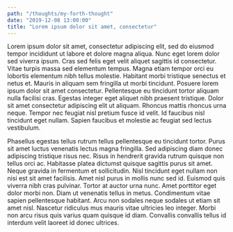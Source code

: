 ```yaml
---
path: "/thoughts/my-forth-thought"
date: "2019-12-08 13:00:00"
title: "Lorem ipsum dolor sit amet, consectetur"
---
```


Lorem ipsum dolor sit amet, consectetur adipiscing elit, sed do eiusmod tempor incididunt ut labore et dolore magna aliqua. Nunc eget lorem dolor sed viverra ipsum. Cras sed felis eget velit aliquet sagittis id consectetur. Vitae turpis massa sed elementum tempus. Magna etiam tempor orci eu lobortis elementum nibh tellus molestie. Habitant morbi tristique senectus et netus et. Mauris in aliquam sem fringilla ut morbi tincidunt. Posuere lorem ipsum dolor sit amet consectetur. Pellentesque eu tincidunt tortor aliquam nulla facilisi cras. Egestas integer eget aliquet nibh praesent tristique. Dolor sit amet consectetur adipiscing elit ut aliquam. Rhoncus mattis rhoncus urna neque. Tempor nec feugiat nisl pretium fusce id velit. Id faucibus nisl tincidunt eget nullam. Sapien faucibus et molestie ac feugiat sed lectus vestibulum.

Phasellus egestas tellus rutrum tellus pellentesque eu tincidunt tortor. Purus sit amet luctus venenatis lectus magna fringilla. Sed adipiscing diam donec adipiscing tristique risus nec. Risus in hendrerit gravida rutrum quisque non tellus orci ac. Habitasse platea dictumst quisque sagittis purus sit amet. Neque gravida in fermentum et sollicitudin. Nisl tincidunt eget nullam non nisi est sit amet facilisis. Amet nisl purus in mollis nunc sed id. Euismod quis viverra nibh cras pulvinar. Tortor at auctor urna nunc. Amet porttitor eget dolor morbi non. Diam ut venenatis tellus in metus. Condimentum vitae sapien pellentesque habitant. Arcu non sodales neque sodales ut etiam sit amet nisl. Nascetur ridiculus mus mauris vitae ultricies leo integer. Morbi non arcu risus quis varius quam quisque id diam. Convallis convallis tellus id interdum velit laoreet id donec ultrices.